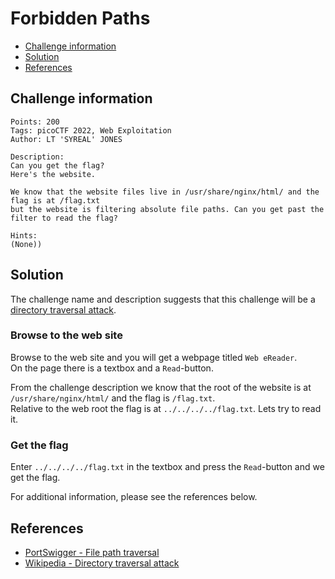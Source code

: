 # Forbidden Paths

- [Challenge information](#challenge-information)
- [Solution](#solution)
- [References](#references)

## Challenge information
```
Points: 200
Tags: picoCTF 2022, Web Exploitation
Author: LT 'SYREAL' JONES

Description:
Can you get the flag?
Here's the website.

We know that the website files live in /usr/share/nginx/html/ and the flag is at /flag.txt 
but the website is filtering absolute file paths. Can you get past the filter to read the flag?

Hints:
(None))
```

## Solution

The challenge name and description suggests that this challenge will be a [directory traversal attack](https://en.wikipedia.org/wiki/Directory_traversal_attack).

### Browse to the web site

Browse to the web site and you will get a webpage titled `Web eReader`.  
On the page there is a textbox and a `Read`-button.

From the challenge description we know that the root of the website is at `/usr/share/nginx/html/` and the flag is `/flag.txt`.  
Relative to the web root the flag is at `../../../../flag.txt`. Lets try to read it.

### Get the flag

Enter `../../../../flag.txt` in the textbox and press the `Read`-button and we get the flag.

For additional information, please see the references below.

## References

- [PortSwigger - File path traversal](https://portswigger.net/kb/issues/00100300_file-path-traversal)
- [Wikipedia - Directory traversal attack](https://en.wikipedia.org/wiki/Directory_traversal_attack)
